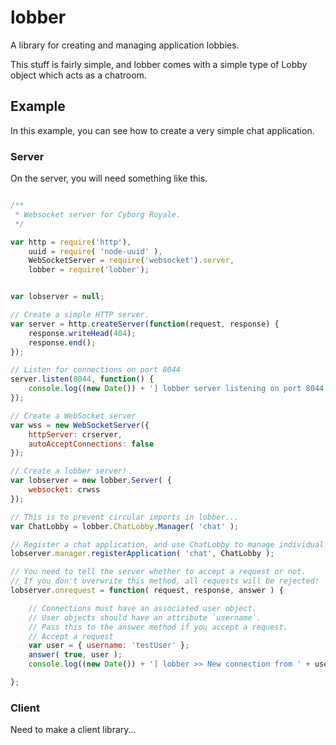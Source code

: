 lobber
======

A library for creating and managing application lobbies.

This stuff is fairly simple, and lobber comes with a simple type of Lobby object
which acts as a chatroom.

## Example
In this example, you can see how to create a very simple chat application.

### Server
On the server, you will need something like this.

```javascript

/**
 * Websocket server for Cyborg Royale.
 */

var http = require('http'),
    uuid = require( 'node-uuid' ),
    WebSocketServer = require('websocket').server,
    lobber = require('lobber');


var lobserver = null;

// Create a simple HTTP server.
var server = http.createServer(function(request, response) {
    response.writeHead(404);
    response.end();
});

// Listen for connections on port 8044    
server.listen(8044, function() {
    console.log((new Date()) + '] lobber server listening on port 8044');
});

// Create a WebSocket server
var wss = new WebSocketServer({
    httpServer: crserver,
    autoAcceptConnections: false
});

// Create a lobber server!
var lobserver = new lobber.Server( {
    websocket: crwss
});

// This is to prevent circular imports in lobber...
var ChatLobby = lobber.ChatLobby.Manager( 'chat' );

// Register a chat application, and use ChatLobby to manage individual lobbies.
lobserver.manager.registerApplication( 'chat', ChatLobby );

// You need to tell the server whether to accept a request or not.
// If you don't overwrite this method, all requests will be rejected!
lobserver.onrequest = function( request, response, answer ) {

    // Connections must have an associated user object.
    // User objects should have an attribute `username`.
    // Pass this to the answer method if you accept a request.
    // Accept a request
    var user = { username: 'testUser' };
    answer( true, user );
    console.log((new Date()) + '] lobber >> New connection from ' + user.username);

};

```

### Client
Need to make a client library...

